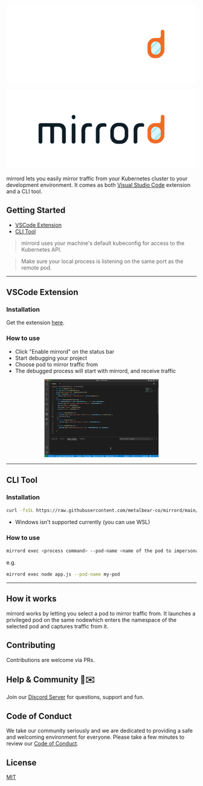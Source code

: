 <div align="center">

![mirrord logo dark](./images/logo_dark.png#gh-dark-mode-only)

</div>

<div align="center">

![mirrord logo light](./images/logo_light.png#gh-light-mode-only)

</div>

mirrord lets you easily mirror traffic from your Kubernetes cluster to your development environment. It comes as both [Visual Studio Code](https://code.visualstudio.com/) extension and a CLI tool.

## Getting Started
- [VSCode Extension](#vscode-extension)
- [CLI Tool](#cli-tool)
> mirrord uses your machine's default kubeconfig for access to the Kubernetes API.

> Make sure your local process is listening on the same port as the remote pod.
---
## VSCode Extension
### Installation
Get the extension [here](https://marketplace.visualstudio.com/items?itemName=MetalBear.mirrord).

### How to use

* Click "Enable mirrord" on the status bar
* Start debugging your project
* Choose pod to mirror traffic from
* The debugged process will start with mirrord, and receive traffic 

<p align="center">
  <img src="./images/demo.gif" width="60%">
</p>

---
## CLI Tool
### Installation
```sh
curl -fsSL https://raw.githubusercontent.com/metalbear-co/mirrord/main/scripts/install.sh | bash
```

* Windows isn't supported currently (you can use WSL)

### How to use
```sh
mirrord exec <process command> --pod-name <name of the pod to impersonate>
```
e.g. 

```sh
mirrord exec node app.js --pod-name my-pod
```

---

## How it works
mirrord works by letting you select a pod to mirror traffic from. It launches a privileged pod on the same nodewhich enters the namespace of the selected pod and captures traffic from it.

## Contributing
Contributions are welcome via PRs.


## Help & Community 🎉✉️

Join our [Discord Server](https://discord.gg/J5YSrStDKD) for questions, support and fun. 

## Code of Conduct
We take our community seriously and we are dedicated to providing a safe and welcoming environment for everyone.
Please take a few minutes to review our [Code of Conduct](./CODE_OF_CONDUCT.md).

## License
[MIT](./LICENSE)